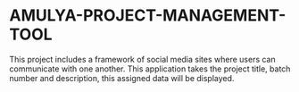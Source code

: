# AMULYA-PROJECT-MANAGEMENT-TOOL
This project includes a framework of social media sites where users can communicate with one another. This application takes the project title, batch number and description, this assigned data will be displayed.
